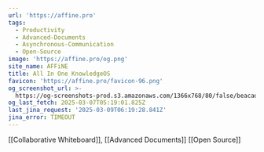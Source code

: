```yaml
---
url: 'https://affine.pro'
tags:
  - Productivity
  - Advanced-Documents
  - Asynchronous-Communication
  - Open-Source
image: 'https://affine.pro/og.png'
site_name: AFFiNE
title: All In One KnowledgeOS
favicon: 'https://affine.pro/favicon-96.png'
og_screenshot_url: >-
  https://og-screenshots-prod.s3.amazonaws.com/1366x768/80/false/beacad3f444fa77926fe27db0e81be5e8a3e2e77be4fb4fcca12eb781393b5cb.jpeg
og_last_fetch: 2025-03-07T05:19:01.825Z
last_jina_request: '2025-03-09T06:19:28.841Z'
jina_error: TIMEOUT
---
```

[[Collaborative Whiteboard]], [[Advanced Documents]]
[[Open Source]]
